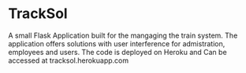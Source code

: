# TrackSol
A small Flask Application built for the mangaging the train system. The application offers solutions with user interference for admistration, employees and users. The code is deployed on Heroku and Can be accessed at tracksol.herokuapp.com
